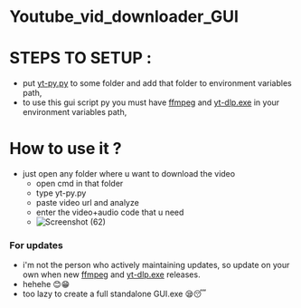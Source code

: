 # Youtube_vid_downloader_GUI
# STEPS TO SETUP : 
- put [yt-py.py](https://github.com/dp-sys/Youtube_vid_downloader_GUI/blob/main/yt-py.py) to some folder and add that folder to environment variables path,
- to use this gui script py you must have [ffmpeg](https://ffmpeg.org/) and [yt-dlp.exe](https://github.com/yt-dlp/yt-dlp) in your environment variables path,
# How to use it ?
- just open any folder where u want to download the video
  - open cmd in that folder
  - type yt-py.py
  - paste video url and analyze
  - enter the video+audio code that u need
  - ![Screenshot (62)](https://github.com/user-attachments/assets/ca1a8095-354a-4337-a888-26947ffb3cd5)

### For updates
  - i'm not the person who actively maintaining updates, so update on your own when new [ffmpeg](https://ffmpeg.org/) and [yt-dlp.exe](https://github.com/yt-dlp/yt-dlp) releases.
  - hehehe 😊😁
  - too lazy to create a full standalone GUI.exe 😪😴
